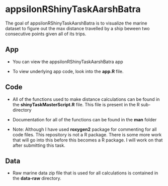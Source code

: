 
# appsilonRShinyTaskAarshBatra

<!-- badges: start -->
<!-- badges: end -->

The goal of appsilonRShinyTaskAarshBatra is to visualize the marine
dataset to figure out the max distance travelled by a ship beween two
consecutive points given all of its trips.

## App

-   You can view the appsilonRShinyTaskAarshBatra app

-   To view underlying app code, look into the **app.R** file.

## Code

-   All of the functions used to make distance calculations can be found
    in the **shinyTaskMasterScript.R** file. This file is present in the
    R sub-directory

-   Documentation for all of the functions can be found in the **man**
    folder

-   Note: Although I have used **roxygen2** package for commenting for
    all code files. This repository is not a R package. There is some
    more work that will go into this before this becomes a R package. I
    will work on that after submitting this task.

## Data

-   Raw marine data zip file that is used for all calculations is
    contained in the **data-raw** directory.
